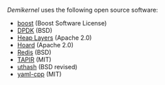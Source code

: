_Demikernel_ uses the following open source software:

  - [boost](https://www.boost.org/) (Boost Software License)
  - [DPDK](https://www.dpdk.org/) (BSD)
  - [Heap Layers](https://github.com/emeryberger/Heap-Layers) (Apache 2.0)
  - [Hoard](http://hoard.org/) (Apache 2.0)
  - [Redis](https://redis.io/) (BSD)
  - [TAPIR](https://troydhanson.github.io/uthash/) (MIT)
  - [uthash](https://troydhanson.github.io/uthash/) (BSD revised)
  - [yaml-cpp](https://github.com/jbeder/yaml-cpp) (MIT)

